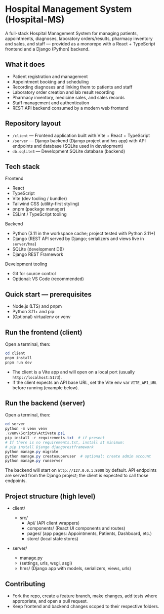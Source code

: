 # Hospital Management System (Hospital-MS)

A full-stack Hospital Management System for managing patients, appointments, diagnoses, laboratory orders/results, pharmacy inventory and sales, and staff — provided as a monorepo with a React + TypeScript frontend and a Django (Python) backend.

## What it does

- Patient registration and management
- Appointment booking and scheduling
- Recording diagnoses and linking them to patients and staff
- Laboratory order creation and lab result recording
- Pharmacy inventory, medicine sales, and sales records
- Staff management and authentication
- REST API backend consumed by a modern web frontend

## Repository layout

- `/client` — Frontend application built with Vite + React + TypeScript
- `/server` — Django backend (Django project and `hms` app) with API endpoints and database (SQLite used in development)
- `db.sqlite3` — Development SQLite database (backend)

## Tech stack

Frontend
- React
- TypeScript
- Vite (dev tooling / bundler)
- Tailwind CSS (utility-first styling)
- pnpm (package manager)
- ESLint / TypeScript tooling

Backend
- Python (3.11 in the workspace cache; project tested with Python 3.11+)
- Django (REST API served by Django; serializers and views live in `server/hms`)
- SQLite (development DB)
- Django REST Framework 

Development tooling
- Git for source control
- Optional: VS Code (recommended)

## Quick start — prerequisites

- Node.js (LTS) and pnpm
- Python 3.11+ and pip
- (Optional) virtualenv or venv

## Run the frontend (client)

Open a terminal, then:

```powershell
cd client
pnpm install
pnpm run dev
```

- The client is a Vite app and will open on a local port (usually `http://localhost:5173`).
- If the client expects an API base URL, set the Vite env var `VITE_API_URL` before running (example below).

## Run the backend (server)

Open a terminal, then:

```powershell
cd server
python -m venv venv
.\venv\Scripts\Activate.ps1
pip install -r requirements.txt  # if present
# If there is no requirements.txt, install at minimum:
# pip install Django djangorestframework
python manage.py migrate
python manage.py createsuperuser  # optional: create admin account
python manage.py runserver
```

The backend will start on `http://127.0.0.1:8000` by default. API endpoints are served from the Django project; the client is expected to call those endpoints.


## Project structure (high level)

- client/
  - src/
    - Api/ (API client wrappers)
    - components/ (React UI components and routes)
    - pages/ (app pages: Appointments, Patients, Dashboard, etc.)
    - store/ (local state stores)

- server/
  - manage.py
  - <django project files> (settings, urls, wsgi, asgi)
  - hms/ (Django app with models, serializers, views, urls)

## Contributing

- Fork the repo, create a feature branch, make changes, add tests where appropriate, and open a pull request.
- Keep frontend and backend changes scoped to their respective folders.




